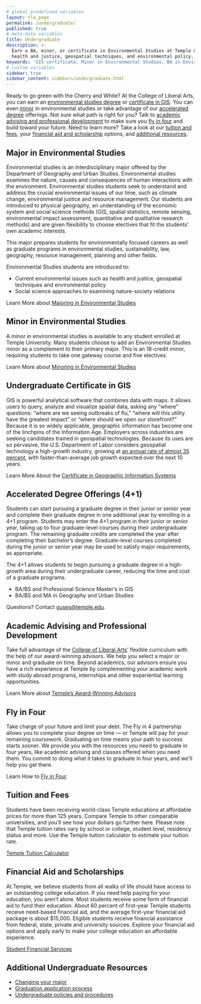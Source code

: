 ```yaml
---
# global predefined variables
layout: tla_page
permalink: /undergraduate/
published: true
# meta-data variables
title: Undergraduate
description: >-
  Earn a BA, minor, or certificate in Environmental Studies at Temple University. Students are introduced to issues such as
  health and justice, geospatial techniques, and environmental policy. Learn more about our GIS certificate, tuition, and advising.
keywords: 'GIS certificate, Minor in Environmental Studies, BA in Environmental Studies, Environmental Studies Program, tuition, advising'
# custom variables
sidebar: true
sidebar_content: sidebars/undergraduate.html
---
```

Ready to go green with the Cherry and White? At the College of Liberal Arts, you can earn an [environmental studies degree](#major-in-environmental-studies) or [certificate in GIS](#undergraduate-certificate-in-gis). You can even [minor](#minor-in-environmental-studies) in environmental studies or take advantage of our [accelerated degree](#accelerated-degree-offerings-4-1) offerings. Not sure what path is right for you? Talk to [academic advising and professional development](#academic-advising-and-professional-development) to make sure you [fly in four](#fly-in-four) and build toward your future. Need to learn more? Take a look at our [tuition and fees](#tuition-and-fees), your [financial aid and scholarship](#financial-aid-and-scholarships) options, and [additional resources](#additional-undergraduate-resources).

## Major in Environmental Studies
Environmental studies is an interdisciplinary major offered by the Department of Geography and Urban Studies. Environmental studies examines the nature, causes and consequences of human interactions with the environment. Environmental studies students seek to understand and address the crucial environmental issues of our time, such as climate change, environmental justice and resource management. Our students are introduced to physical geography, an understanding of the economic system and social science methods (GIS, spatial statistics, remote sensing, environmental impact assessment, quantitative and qualitative research methods) and are given flexibility to choose electives that fit the students’ own academic interests.

This major prepares students for environmentally focused careers as well as graduate programs in environmental studies, sustainability, law, geography, resource management, planning and other fields.

Environmental Studies students are introduced to:

- Current environmental issues such as health and justice, geospatial techniques and environmental policy
- Social science approaches to examining nature-society relations

Learn More about [Majoring in Environmental Studies](http://bulletin.temple.edu/undergraduate/liberal-arts/environmental-studies/ba-environmental-studies/)

## Minor in Environmental Studies
A minor in environmental studies is available to any student enrolled at Temple University. Many students choose to add an Environmental Studies minor as a complement to their primary major. This is an 18-credit minor, requiring students to take one gateway course and five electives.

Learn More about [Minoring in Environmental Studies](http://bulletin.temple.edu/undergraduate/liberal-arts/environmental-studies/minor-environmental-studies/)

## Undergraduate Certificate in GIS
GIS is powerful analytical software that combines data with maps. It allows users to query, analyze and visualize spatial data, asking any “where” questions: “where are we seeing outbreaks of flu,” “where will this utility have the greatest impact” or “where should we open our storefront?” Because it is so widely applicable, geographic information has become one of the linchpins of the Information Age. Employers across industries are seeking candidates trained in geospatial technologies. Because its uses are so pervasive, the U.S. Department of Labor considers geospatial technology a high-growth industry, growing at [an annual rate of almost 35 percent](https://www.doleta.gov/brg/indprof/geospatial_profile.cfm), with faster-than-average job growth expected over the next 10 years.

Learn More About the [Certificate in Geographic Information Systems](http://bulletin.temple.edu/undergraduate/liberal-arts/geography-urban-studies/certificate-geographic-information-systems/)

## Accelerated Degree Offerings (4+1)
Students can start pursuing a graduate degree in their junior or senior year and complete their graduate degree in one additional year by enrolling in a 4+1 program. Students may enter the 4+1 program in their junior or senior year, taking up to four graduate-level courses during their undergraduate program. The remaining graduate credits are completed the year after completing their bachelor’s degree. Graduate-level courses completed during the junior or senior year may be used to satisfy major requirements, as appropriate.

The 4+1 allows students to begin pursuing a graduate degree in a high-growth area during their undergraduate career, reducing the time and cost of a graduate programs.

- BA/BS and Professional Science Master’s in GIS<br>
- BA/BS and MA in Geography and Urban Studies<br>

Questions? Contact [guses@temple.edu](mailto:guses@temple.edu).

## Academic Advising and Professional Development
Take full advantage of the [College of Liberal Arts](https://liberalarts.temple.edu/)’ flexible curriculum with the help of our award-winning advisors. We help you select a major or minor and graduate on time. Beyond academics, our advisors ensure you have a rich experience at Temple by complementing your academic work with study abroad programs, internships and other experiential learning opportunities.

Learn More about [Temple’s Award-Winning Advisors](https://liberalarts.temple.edu/advising)

## Fly in Four
Take charge of your future and limit your debt. The Fly in 4 partnership allows you to complete your degree on time — or Temple will pay for your remaining coursework. Graduating on time means your path to success starts sooner. We provide you with the resources you need to graduate in four years, like academic advising and classes offered when you need them. You commit to doing what it takes to graduate in four years, and we'll help you get there.

Learn How to [Fly in Four](http://fly.temple.edu/)

## Tuition and Fees
Students have been receiving world-class Temple educations at affordable prices for more than 125 years. Compare Temple to other comparable universities, and you’ll see how your dollars go further here. Please note that Temple tuition rates vary by school or college, student level, residency status and more. Use the Temple tuition calculator to estimate your tuition rate.

[Temple Tuition Calculator](https://bursar.temple.edu/tuition-and-fees/tuition-rates)

## Financial Aid and Scholarships
At Temple, we believe students from all walks of life should have access to an outstanding college education. If you need help paying for your education, you aren’t alone. Most students receive some form of financial aid to fund their education. About 60 percent of first-year Temple students receive need-based financial aid, and the average first-year financial aid package is about $15,000. Eligible students receive financial assistance from federal, state, private and university sources. Explore your financial aid options and apply early to make your college education an affordable experience.

[Student Financial Services](https://sfs.temple.edu/financial-aid-types)

## Additional Undergraduate Resources
- [Changing your major](http://www.temple.edu/studentaffairs/orientation/freshman-orientation/changing-your-major.asp)
- [Graduation application process](http://www.temple.edu/registrar/students/graduation)
- [Undergraduate policies and procedures](http://bulletin.temple.edu/undergraduate/academic-policies/)
